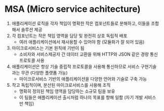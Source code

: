 # MSA (Micro service achitecture)

1. 애플리케이션 로직을 각자 책임이 명확한 작은 컴포넌트들로 분해하고, 이들을 조합해서 솔루션 제공
2. 각 컴포넌트는 작은 책임 영역을 담당 및 완전히 상호 독립적 배포
   - 여러 애플리케이션에서 재사용할 수 있어야 함 (모듈화가 잘 되어 있음)
3. 마이크로서비스는 기본 원칙에 기반이 됨
   - 소비자와 서비스제공자 간 데이터 교환을 위해 HTTP와 JSON 같은 경량 통신 프로토콜 사용
4. 애플리케이션은 항상 기술 중립적 프로토콜을 사용해 통신하므로 서비스 구현기술과는 무관 (다양한 플랫폼 가능)
   - 마이크로서비스 기반의 애플리케이션을 다양한 언어와 기술로 구축 가능
5. 작고 독립적이며, 분산된 마이크로서비스를 사용해 조직
   - 명확히 정의된 책임 영역을 담당하는 소규모 팀을 보유
   - 이 팀들은 애플리케이션 출시처럼 하나의 목표를 향해 일함 (자기 개발 서비스만 책임)
 
  
